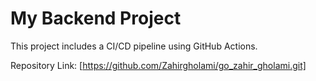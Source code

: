 # My Backend Project

This project includes a CI/CD pipeline using GitHub Actions.

Repository Link: [https://github.com/Zahirgholami/go_zahir_gholami.git]



